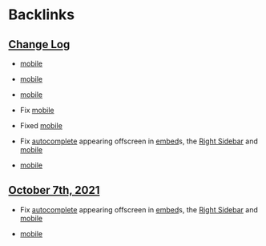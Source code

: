 
# Backlinks
## [Change Log](<Change Log.md>)
- [mobile](<mobile.md>)

- [mobile](<mobile.md>)

- [mobile](<mobile.md>)

- Fix [mobile](<mobile.md>)

- Fixed [mobile](<mobile.md>)

- Fix [autocomplete](<autocomplete.md>) appearing offscreen in [embed](<embed.md>)s, the [Right Sidebar](<Right Sidebar.md>) and [mobile](<mobile.md>)

- [mobile](<mobile.md>)

## [October 7th, 2021](<October 7th, 2021.md>)
- Fix [autocomplete](<autocomplete.md>) appearing offscreen in [embed](<embed.md>)s, the [Right Sidebar](<Right Sidebar.md>) and [mobile](<mobile.md>)

- [mobile](<mobile.md>)

